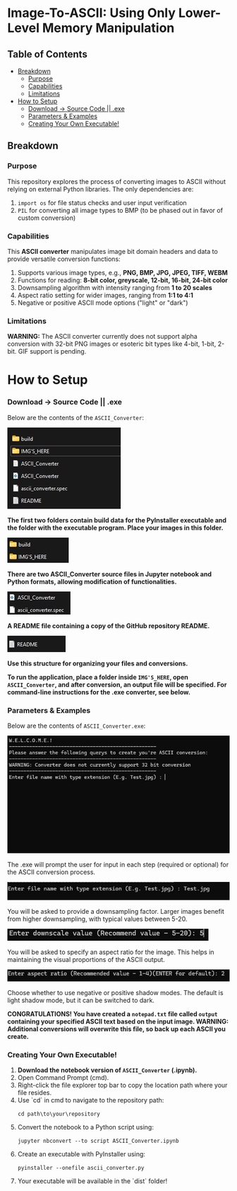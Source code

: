# Image-To-ASCII: Using Only Lower-Level Memory Manipulation

<div>
  <h2>Table of Contents</h2>
  <ul>
    <li><a href="#section1">Breakdown</a>
      <ul>
        <li><a href="#purpose">Purpose</a></li>
        <li><a href="#capabilities">Capabilities</a></li>
        <li><a href="#limitations">Limitations</a></li>
      </ul>
    </li>
    <li><a href="#section2">How to Setup</a>
      <ul>
        <li><a href="#download">Download -> Source Code || .exe</a></li>
        <li><a href="#parameters">Parameters & Examples</a></li>
        <li><a href="#creating">Creating Your Own Executable!</a></li>
      </ul>
    </li>
  </ul>
</div>

<div>
  <h2 id="section1">Breakdown</h2>
</div>

<div>
  <h3 id="purpose">Purpose</h3>
  <p>This repository explores the process of converting images to ASCII without relying on external Python libraries. The only dependencies are:</p>
  <ol>
    <li><code>import os</code> for file status checks and user input verification</li>
    <li><code>PIL</code> for converting all image types to BMP (to be phased out in favor of custom conversion)</li>
  </ol>
</div>

<div>
  <h3 id="capabilities">Capabilities</h3>
  <p>This <b>ASCII converter</b> manipulates image bit domain headers and data to provide versatile conversion functions:</p>
  <ol>
    <li>Supports various image types, e.g., <b>PNG, BMP, JPG, JPEG, TIFF, WEBM</b></li>
    <li>Functions for reading: <b>8-bit color, greyscale, 12-bit, 16-bit, 24-bit color</b></li>
    <li>Downsampling algorithm with intensity ranging from <b>1 to 20 scales</b></li>
    <li>Aspect ratio setting for wider images, ranging from <b>1:1 to 4:1</b></li>
    <li>Negative or positive ASCII mode options ("light" or "dark")</li>
  </ol>
</div>

<div>
  <h3 id="limitations">Limitations</h3>
  <p><b>WARNING:</b> The ASCII converter currently does not support alpha conversion with 32-bit PNG images or esoteric bit types like 4-bit, 1-bit, 2-bit. GIF support is pending.</p>
</div>

<h1 id="section2">How to Setup</h1>

<div>
  <h3 id="downloads">Download -> Source Code || .exe</h3>
  <p>Below are the contents of the <code>ASCII_Converter</code>:</p>
  
  <img src="README_IMG'S/Folder_1.jpg" alt="Folder 1" style="max-width:100%;">
  <p><b>The first two folders contain build data for the PyInstaller executable and the folder with the executable program. Place your images in this folder.</b></p>
  
  <img src="README_IMG'S/Folder_2.jpg" alt="Folder 2" style="max-width:100%;">
  <p><b>There are two ASCII_Converter source files in Jupyter notebook and Python formats, allowing modification of functionalities.</b></p>
  
  <img src="README_IMG'S/Folder_3.jpg" alt="Folder 3" style="max-width:100%;">
  <p><b>A README file containing a copy of the GitHub repository README.</b></p>
  
  <img src="README_IMG'S/Folder_4.jpg" alt="Folder 4" style="max-width:100%;">
  <p><b>Use this structure for organizing your files and conversions.</b></p>
</div>

<div>
  <p><b>To run the application, place a folder inside <code>IMG'S_HERE</code>, open <code>ASCII_Converter</code>, and after conversion, an output file will be specified. For command-line instructions for the .exe converter, see below.</b></p>
</div>

<div>
  <h3 id="parameters">Parameters & Examples</h3>
  <p>Below are the contents of <code>ASCII_Converter.exe</code>:</p>
  
  <img src="README_IMG'S/c1.jpg" alt="Parameters 1" style="max-width:100%;">
  <p>The .exe will prompt the user for input in each step (required or optional) for the ASCII conversion process.</p>
  
  <img src="README_IMG'S/c2.jpg" alt="Parameters 2" style="max-width:100%;">
  <p>You will be asked to provide a downsampling factor. Larger images benefit from higher downsampling, with typical values between 5-20.</p>
  
  <img src="README_IMG'S/c3.jpg" alt="Parameters 3" style="max-width:100%;">
  <p>You will be asked to specify an aspect ratio for the image. This helps in maintaining the visual proportions of the ASCII output.</p>
  
  <img src="README_IMG'S/c4.jpg" alt="Parameters 4" style="max-width:100%;">
  <p>Choose whether to use negative or positive shadow modes. The default is light shadow mode, but it can be switched to dark.</p>
</div>

<div>
  <p><b>CONGRATULATIONS! You have created a <code>notepad.txt</code> file called <code>output</code> containing your specified ASCII text based on the input image. <b>WARNING:</b> Additional conversions will overwrite this file, so back up each ASCII you create.</b></p>
</div>

<div>
  <h3 id="creating">Creating Your Own Executable!</h3>
  <ol>
    <li><b>Download the notebook version of <code>ASCII_Converter</code> (.ipynb).</b></li>
    <li>Open Command Prompt (cmd).</li>
    <li>Right-click the file explorer top bar to copy the location path where your file resides.</li>
    <li>Use `cd` in cmd to navigate to the repository path:</li>
    <pre><code>cd path\to\your\repository</code></pre>
    <li>Convert the notebook to a Python script using:</li>
    <pre><code>jupyter nbconvert --to script ASCII_Converter.ipynb</code></pre>
    <li>Create an executable with PyInstaller using:</li>
    <pre><code>pyinstaller --onefile ascii_converter.py</code></pre>
    <li>Your executable will be available in the `dist` folder!</li>
  </ol>
</div>
